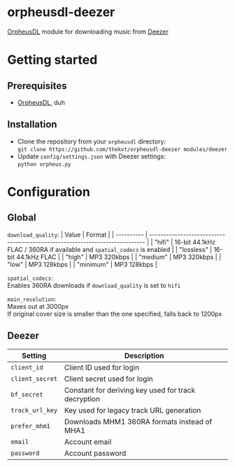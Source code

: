 # orpheusdl-deezer
[OrpheusDL](https://github.com/OrfiTeam/OrpheusDL) module for downloading music from [Deezer](https://www.deezer.com/)

# Getting started
## Prerequisites
- [OrpheusDL](https://github.com/OrfiTeam/OrpheusDL), duh

## Installation
- Clone the repository from your ```orpheusdl``` directory:\
```git clone https://github.com/thekvt/orpheusdl-deezer modules/deezer```
- Update ```config/settings.json``` with Deezer settings:\
```python orpheus.py```

# Configuration
## Global
```download_quality```:
| Value      | Format                                                                       |
| ---------- | ---------------------------------------------------------------------------- |
| "hifi"     | 16-bit 44.1kHz FLAC / 360RA if available and ```spatial_codecs``` is enabled |
| "lossless" | 16-bit 44.1kHz FLAC                                                          |
| "high"     | MP3 320kbps                                                                  |
| "medium"   | MP3 320kbps                                                                  |
| "low"      | MP3 128kbps                                                                  |
| "minimum"  | MP3 128kbps                                                                  |

```spatial_codecs```:\
Enables 360RA downloads if ```download_quality``` is set to ```hifi```

```main_resolution```:\
Maxes out at 3000px\
If original cover size is smaller than the one specified, falls back to 1200px

## Deezer
| Setting         | Description                                         |
| --------------- | --------------------------------------------------- |
| `client_id`     | Client ID used for login                            |
| `client_secret` | Client secret used for login                        |
| `bf_secret`     | Constant for deriving key used for track decryption |
| `track_url_key` | Key used for legacy track URL generation            |
| `prefer_mhm1`   | Downloads MHM1 360RA formats instead of MHA1        |
| `email`         | Account email                                       |
| `password`      | Account password                                    |